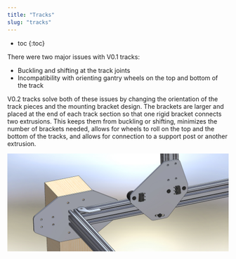 ```yaml
---
title: "Tracks"
slug: "tracks"
---
```


* toc
{:toc}

There were two major issues with V0.1 tracks:

  * Buckling and shifting at the track joints
  * Incompatibility with orienting gantry wheels on the top and bottom of the track

V0.2 tracks solve both of these issues by changing the orientation of the track pieces and the mounting bracket design. The brackets are larger and placed at the end of each track section so that one rigid bracket connects two extrusions. This keeps them from buckling or shifting, minimizes the number of brackets needed, allows for wheels to roll on the top and the bottom of the tracks, and allows for connection to a support post or another extrusion.

![Gantry_Plates_and_Endstops.jpg](_images/Gantry_Plates_and_Endstops.jpg)

